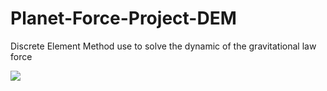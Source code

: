 # Planet-Force-Project-DEM

Discrete Element Method use to solve the dynamic of the gravitational law force

<img src="https://render.githubusercontent.com/render/math?math=%5Cfrac%7BF%7D%3D-G%5Cfrac%7BMm%7D%7Br%5E3%7D%5Cvec%7Br%7D">


